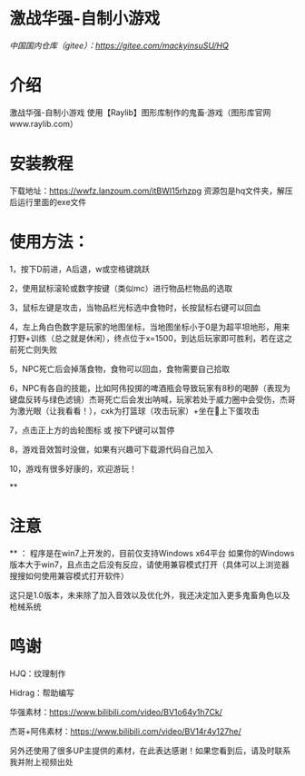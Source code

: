 # 激战华强-自制小游戏
*中国国内仓库（gitee）：https://gitee.com/mackyinsuSU/HQ*

# 介绍
激战华强-自制小游戏 
使用【Raylib】图形库制作的鬼畜·游戏（图形库官网www.raylib.com）

# 安装教程
下载地址：https://wwfz.lanzoum.com/itBWI15rhzpg 
资源包是hq文件夹，解压后运行里面的exe文件

# 使用方法： 
1，按下D前进，A后退，w或空格键跳跃

2，使用鼠标滚轮或数字按键（类似mc）进行物品栏物品的选取

3，鼠标左键是攻击，当物品栏光标选中食物时，长按鼠标右键可以回血

4，左上角白色数字是玩家的地图坐标，当地图坐标小于0是为超平坦地形，用来打野+训练（总之就是休闲），终点位于x=1500，到达后玩家即可胜利，若在这之前死亡则失败

5，NPC死亡后会掉落食物，食物可以回血，食物需要自己拾取

6，NPC有各自的技能，比如阿伟投掷的啤酒瓶会导致玩家有8秒的喝醉（表现为键盘反转与绿色滤镜）杰哥死亡后会发出呐喊，玩家若处于威力圈中会受伤，杰哥为激光眼（让我看看！），cxk为打篮球（攻击玩家）+坐在🐔上下蛋攻击

7，点击正上方的齿轮图标 或 按下P键可以暂停

8，游戏音效暂时没做，如果有兴趣可下载源代码自己加入

10，游戏有很多好康的，欢迎游玩！

**

# 注意
** ： 程序是在win7上开发的，目前仅支持Windows x64平台 如果你的Windows版本大于win7，且点击之后没有反应，请使用兼容模式打开（具体可以上浏览器搜搜如何使用兼容模式打开软件） 

这只是1.0版本，未来除了加入音效以及优化外，我还决定加入更多鬼畜角色以及枪械系统

# 鸣谢
HJQ：纹理制作

Hidrag：帮助编写

华强素材：https://www.bilibili.com/video/BV1o64y1h7Ck/

杰哥+阿伟素材：https://www.bilibili.com/video/BV14r4y127he/

另外还使用了很多UP主提供的素材，在此表达感谢！如果您看到后，请及时联系我并附上视频出处
